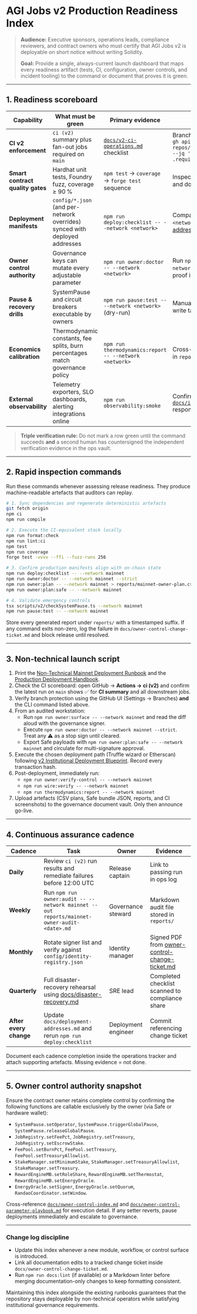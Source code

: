 # AGI Jobs v2 Production Readiness Index

> **Audience:** Executive sponsors, operations leads, compliance reviewers, and contract owners who must certify that AGI Jobs v2 is deployable on short notice without writing Solidity.
>
> **Goal:** Provide a single, always-current launch dashboard that maps every readiness artifact (tests, CI, configuration, owner controls, and incident tooling) to the command or document that proves it is green.

---

## 1. Readiness scoreboard

| Capability | What must be green | Primary evidence | Independent verification |
| --- | --- | --- | --- |
| **CI v2 enforcement** | `ci (v2)` summary plus fan-out jobs required on `main` | [`docs/v2-ci-operations.md`](../v2-ci-operations.md) checklist | Branch protection API probe:<br>`gh api repos/:owner/:repo/branches/main/protection --jq '{required_status_checks: .required_status_checks.contexts}'` |
| **Smart contract quality gates** | Hardhat unit tests, Foundry fuzz, coverage ≥ 90 % | `npm test` → `coverage` → `forge test` sequence | Inspect the latest run under **Actions → ci (v2)** and download `coverage-lcov` |
| **Deployment manifests** | `config/*.json` (and per-network overrides) synced with deployed addresses | `npm run deploy:checklist -- --network <network>` | Compare `deployment/deployment-<network>.json` with [docs/deployment-addresses.md](../deployment-addresses.md) |
| **Owner control authority** | Governance keys can mutate every adjustable parameter | `npm run owner:doctor -- --network <network>` | Run `npm run owner:verify-control -- --network <network>` and file the Markdown proof in `reports/` |
| **Pause & recovery drills** | SystemPause and circuit breakers executable by owners | `npm run pause:test -- --network <network>` (dry-run) | Manual spot check on Etherscan `SystemPause` write tab using hardware wallet |
| **Economics calibration** | Thermodynamic constants, fee splits, burn percentages match governance policy | `npm run thermodynamics:report -- --network <network>` | Cross-verify with finance-approved baseline in `reports/<network>-economics-baseline.md` |
| **External observability** | Telemetry exporters, SLO dashboards, alerting integrations online | `npm run observability:smoke` | Confirm dashboard URLs listed in [`docs/institutional-observability.md`](../institutional-observability.md) respond with 200 |

> **Triple verification rule:** Do not mark a row green until the command succeeds **and** a second human has countersigned the independent verification evidence in the ops vault.

---

## 2. Rapid inspection commands

Run these commands whenever assessing release readiness. They produce machine-readable artefacts that auditors can replay.

```bash
# 1. Sync dependencies and regenerate deterministic artefacts
git fetch origin
npm ci
npm run compile

# 2. Execute the CI-equivalent stack locally
npm run format:check
npm run lint:ci
npm test
npm run coverage
forge test -vvvv --ffi --fuzz-runs 256

# 3. Confirm production manifests align with on-chain state
npm run deploy:checklist -- --network mainnet
npm run owner:doctor -- --network mainnet --strict
npm run owner:plan -- --network mainnet > reports/mainnet-owner-plan.csv
npm run owner:plan:safe -- --network mainnet

# 4. Validate emergency controls
tsx scripts/v2/checkSystemPause.ts --network mainnet
npm run pause:test -- --network mainnet
```

Store every generated report under `reports/` with a timestamped suffix. If any command exits non-zero, log the failure in `docs/owner-control-change-ticket.md` and block release until resolved.

---

## 3. Non-technical launch script

1. Print the [Non-Technical Mainnet Deployment Runbook](nontechnical-mainnet-deployment.md) and the [Production Deployment Handbook](../production-deployment-handbook.md).
2. Check the CI scoreboard: open GitHub → **Actions → ci (v2)** and confirm the latest run on `main` shows ✅ for **CI summary** and all downstream jobs.
3. Verify branch protection using the GitHub UI (Settings → Branches) **and** the CLI command listed above.
4. From an audited workstation:
   - Run `npm run owner:surface -- --network mainnet` and read the diff aloud with the governance signer.
   - Execute `npm run owner:doctor -- --network mainnet --strict`. Treat any ⚠ as a stop sign until cleared.
   - Export Safe payloads with `npm run owner:plan:safe -- --network mainnet` and circulate for multi-signature approval.
5. Execute the chosen deployment path (Truffle wizard or Etherscan) following [v2 Institutional Deployment Blueprint](v2-institutional-deployment-blueprint.md). Record every transaction hash.
6. Post-deployment, immediately run:
   - `npm run owner:verify-control -- --network mainnet`
   - `npm run wire:verify -- --network mainnet`
   - `npm run thermodynamics:report -- --network mainnet`
7. Upload artefacts (CSV plans, Safe bundle JSON, reports, and CI screenshots) to the governance document vault. Only then announce go-live.

---

## 4. Continuous assurance cadence

| Cadence | Task | Owner | Evidence |
| --- | --- | --- | --- |
| **Daily** | Review `ci (v2)` run results and remediate failures before 12:00 UTC | Release captain | Link to passing run in ops log |
| **Weekly** | Run `npm run owner:audit -- --network mainnet --out reports/mainnet-owner-audit-<date>.md` | Governance steward | Markdown audit file stored in `reports/` |
| **Monthly** | Rotate signer list and verify against `config/identity-registry.json` | Identity manager | Signed PDF from [owner-control-change-ticket.md](../owner-control-change-ticket.md) |
| **Quarterly** | Full disaster-recovery rehearsal using [docs/disaster-recovery.md](../disaster-recovery.md) | SRE lead | Completed checklist scanned to compliance share |
| **After every change** | Update `docs/deployment-addresses.md` and rerun `npm run deploy:checklist` | Deployment engineer | Commit referencing change ticket |

Document each cadence completion inside the operations tracker and attach supporting artefacts. Missing evidence = not done.

---

## 5. Owner control authority snapshot

Ensure the contract owner retains complete control by confirming the following functions are callable exclusively by the owner (via Safe or hardware wallet):

- `SystemPause.setOperator`, `SystemPause.triggerGlobalPause`, `SystemPause.releaseGlobalPause`.
- `JobRegistry.setFeePct`, `JobRegistry.setTreasury`, `JobRegistry.setEscrowStake`.
- `FeePool.setBurnPct`, `FeePool.setTreasury`, `FeePool.setTreasuryAllowlist`.
- `StakeManager.setMinimumStake`, `StakeManager.setTreasuryAllowlist`, `StakeManager.setTreasury`.
- `RewardEngineMB.setRoleShare`, `RewardEngineMB.setThermostat`, `RewardEngineMB.setEnergyOracle`.
- `EnergyOracle.setSigner`, `EnergyOracle.setQuorum`, `RandaoCoordinator.setWindow`.

Cross-reference [`docs/owner-control-index.md`](../owner-control-index.md) and [`docs/owner-control-parameter-playbook.md`](../owner-control-parameter-playbook.md) for execution detail. If any setter reverts, pause deployments immediately and escalate to governance.

---

### Change log discipline

- Update this index whenever a new module, workflow, or control surface is introduced.
- Link all documentation edits to a tracked change ticket inside `docs/owner-control-change-ticket.md`.
- Run `npm run docs:lint` (if available) or a Markdown linter before merging documentation-only changes to keep formatting consistent.

Maintaining this index alongside the existing runbooks guarantees that the repository stays deployable by non-technical operators while satisfying institutional governance requirements.
